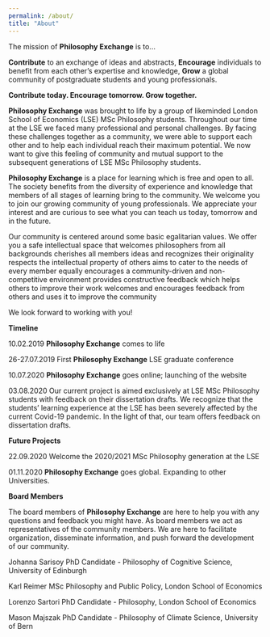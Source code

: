 ```yaml
---
permalink: /about/
title: "About"
---
```


The mission of **Philosophy Exchange** is to...

**Contribute** to an exchange of ideas and abstracts,
**Encourage** individuals to benefit from each other’s expertise and knowledge,
**Grow** a global community of postgraduate students and young professionals.

**Contribute today. Encourage tomorrow. Grow together.**

**Philosophy Exchange** was brought to life by a group of likeminded London School of Economics (LSE) MSc Philosophy students. Throughout our time at the LSE we faced many professional and personal challenges. By facing these challenges together as a community, we were able to support each other and to help each individual reach their maximum potential. We now want to give this feeling of community and mutual support to the subsequent generations of LSE MSc Philosophy students.

**Philosophy Exchange** is a place for learning which is free and open to all. The society benefits from the diversity of experience and knowledge that members of all stages of learning bring to the community. We welcome you to join our growing community of young professionals. We appreciate your interest and are curious to see what you can teach us today, tomorrow and in the future.

Our community is centered around some basic egalitarian values. We offer you a safe intellectual space that
welcomes philosophers from all backgrounds
cherishes all members ideas and recognizes their originality
respects the intellectual property of others
aims to cater to the needs of every member equally
encourages a community-driven and non-competitive environment
provides constructive feedback which helps others to improve their work
welcomes and encourages feedback from others and uses it to improve the community

We look forward to working with you!

**Timeline**

10.02.2019 **Philosophy Exchange** comes to life

26-27.07.2019 First **Philosophy Exchange** LSE graduate conference

10.07.2020 **Philosophy Exchange** goes online; launching of the website

03.08.2020 Our current project is aimed exclusively at LSE MSc Philosophy students with feedback on their dissertation drafts. We recognize that the students’ learning experience at the LSE has been severely affected by the current Covid-19 pandemic. In the light of that, our team offers feedback on dissertation drafts.

**Future Projects**

22.09.2020 Welcome the 2020/2021 MSc Philosophy generation at the LSE

01.11.2020 **Philosophy Exchange** goes global. Expanding to other Universities.



**Board Members**

The board members of **Philosophy Exchange** are here to help you with any questions and feedback you might have. As board members we act as representatives of the community members. We are here to facilitate organization, disseminate information, and push forward the development of our community.

Johanna Sarisoy
PhD Candidate -  Philosophy of Cognitive Science, University of Edinburgh

Karl Reimer
MSc Philosophy and Public Policy, London School of Economics

Lorenzo Sartori
PhD Candidate - Philosophy, London School of Economics

Mason Majszak
PhD Candidate - Philosophy of Climate Science, University of Bern
